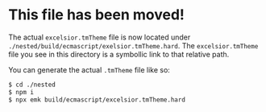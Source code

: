 # This file has been moved!

The actual `excelsior.tmTheme` file is now located under `./nested/build/ecmascript/exelsior.tmTheme.hard`. The `excelsior.tmTheme` file you see in this directory is a symbollic link to that relative path.

You can generate the actual `.tmTheme` file like so:
```sh
$ cd ./nested
$ npm i
$ npx emk build/ecmascript/excelsior.tmTheme.hard
```
